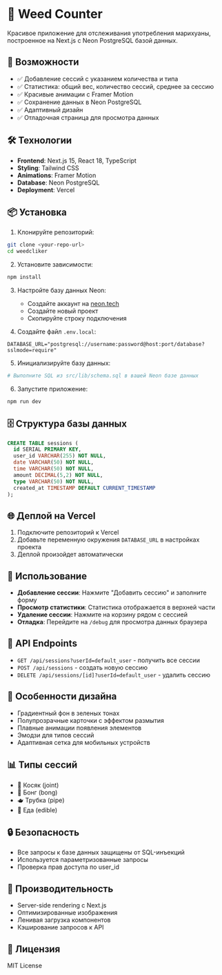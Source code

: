 # 🌿 Weed Counter

Красивое приложение для отслеживания употребления марихуаны, построенное на Next.js с Neon PostgreSQL базой данных.

## 🚀 Возможности

- ✅ Добавление сессий с указанием количества и типа
- ✅ Статистика: общий вес, количество сессий, среднее за сессию
- ✅ Красивые анимации с Framer Motion
- ✅ Сохранение данных в Neon PostgreSQL
- ✅ Адаптивный дизайн
- ✅ Отладочная страница для просмотра данных

## 🛠️ Технологии

- **Frontend**: Next.js 15, React 18, TypeScript
- **Styling**: Tailwind CSS
- **Animations**: Framer Motion
- **Database**: Neon PostgreSQL
- **Deployment**: Vercel

## 📦 Установка

1. Клонируйте репозиторий:

```bash
git clone <your-repo-url>
cd weedcliker
```

2. Установите зависимости:

```bash
npm install
```

3. Настройте базу данных Neon:

   - Создайте аккаунт на [neon.tech](https://neon.tech)
   - Создайте новый проект
   - Скопируйте строку подключения

4. Создайте файл `.env.local`:

```env
DATABASE_URL="postgresql://username:password@host:port/database?sslmode=require"
```

5. Инициализируйте базу данных:

```bash
# Выполните SQL из src/lib/schema.sql в вашей Neon базе данных
```

6. Запустите приложение:

```bash
npm run dev
```

## 🗄️ Структура базы данных

```sql
CREATE TABLE sessions (
  id SERIAL PRIMARY KEY,
  user_id VARCHAR(255) NOT NULL,
  date VARCHAR(50) NOT NULL,
  time VARCHAR(50) NOT NULL,
  amount DECIMAL(5,2) NOT NULL,
  type VARCHAR(50) NOT NULL,
  created_at TIMESTAMP DEFAULT CURRENT_TIMESTAMP
);
```

## 🌐 Деплой на Vercel

1. Подключите репозиторий к Vercel
2. Добавьте переменную окружения `DATABASE_URL` в настройках проекта
3. Деплой произойдет автоматически

## 📱 Использование

- **Добавление сессии**: Нажмите "Добавить сессию" и заполните форму
- **Просмотр статистики**: Статистика отображается в верхней части
- **Удаление сессии**: Нажмите на корзину рядом с сессией
- **Отладка**: Перейдите на `/debug` для просмотра данных браузера

## 🔧 API Endpoints

- `GET /api/sessions?userId=default_user` - получить все сессии
- `POST /api/sessions` - создать новую сессию
- `DELETE /api/sessions/[id]?userId=default_user` - удалить сессию

## 🎨 Особенности дизайна

- Градиентный фон в зеленых тонах
- Полупрозрачные карточки с эффектом размытия
- Плавные анимации появления элементов
- Эмодзи для типов сессий
- Адаптивная сетка для мобильных устройств

## 📊 Типы сессий

- 🚬 Косяк (joint)
- 💨 Бонг (bong)
- 🫖 Трубка (pipe)
- 🍪 Еда (edible)

## 🔒 Безопасность

- Все запросы к базе данных защищены от SQL-инъекций
- Используется параметризованные запросы
- Проверка прав доступа по user_id

## 🚀 Производительность

- Server-side rendering с Next.js
- Оптимизированные изображения
- Ленивая загрузка компонентов
- Кэширование запросов к API

## 📝 Лицензия

MIT License
